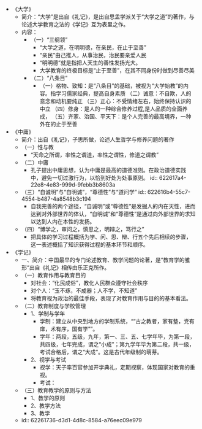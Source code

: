- 《大学》
	- 简介：“大学”是出自《礼记》，是出自思孟学派关于“大学之道”的著作，与论述大学教育之法的《学记》互为表里之作。
	- 内容：
		- （一）“三纲领”
			- “大学之道，在明明德，在亲民，在止于至善”
			- “亲民”由己推人，从事治民，治民要亲爱人民
			- “明明德”就是指把人天生的善性发扬光大。
			- 大学教育的终极目标是“止于至善”，在其不同身份时做到尽善尽美
		- （二）“八条目”
			- （一）格物、致知：是“八条目”的基础，被视为“大学始教”的内容。指学习儒家经典，提高自身素质
			  （二）诚意：不自欺，人的意念和动机要纯正
			  （三）正心：不受情绪左右，始终保持认识的中立
			  （四）修身：是人的一种综合修养过程,是人品质的全面养成，
			  （五）齐家、治国、平天下：是个人完善的最高境界，一种外在的止于至善
- 《中庸》
	- 简介：出自《礼记》，子思所做，论述人生哲学与修养问题的著作
	- （一）性与教
		- “天命之所谓，率性之谓道，率性之谓性，修道之谓教”
	- （二）中庸
		- 孔子提出中庸思想，认为中庸是最高的道德准则。在政治道德实践中，避免一切过激行为，以恰到好处为处事原则。
		  id:: 622617a4-22e8-4e83-999d-9febb3b8603a
	- （三）“自诚明”与“自明诚”，“尊德性”与“道问学”
	  id:: 622616b4-55c7-4554-b487-4a8548b3c194
		- 自我完善的两个途径，“自诚明”或“尊德性”是发掘人的内在天性，进而达到对外部世界的体认，“自明诚”和“尊德性”是通过向外部世界的求知以达到人内在本性的发扬。
	- （四）“博学之，审问之，慎思之，明辩之，笃行之”
		- 把具体的学习过程概括为学、问、思、辩、行五个先后相续的步骤，这一表述概括了知识获得过程的基本环节和顺序。
- 《学记》
	- 一、简介：中国最早的专门论述教育、教学问题的论著，是”教育学的雏形“出自《礼记》相传由乐正克所作。
	- （一）教育作用与教育目的
		- 对社会：“化民成俗”，教化人民群众遵守社会秩序
		- 对个人：“玉不琢，不成器；人不学，不知道”
		- 将教育视为政治的最佳手段，表现了对教育作用与目的的基本看法。
	- （二）教育制度与学校管理
		- 1、学制与学年
			- 学制：建立从中央到地方的学制系统，““古之教者，家有墊，党有庠，术有序，国有学””。
			- 学年：两段，五级，九年，第一、三、五、七学年毕，为第一段，共四级，七年完成，谓之“小成”；第九学年毕为第二段，共一级，考试合格后，谓之“大成”。这是古代年级制的萌芽。
		- 2、视学与考试
			- 视学：天子率百官参加开学典礼，定期视察，体现国家对教育的重视。
			- 考试：
	- （三）教育教学的原则与方法
		- 1、教学的原则
		- 2、教学方法
		- 3、教学
	- id:: 62261736-d3d1-4d8c-8584-a76eec09e979